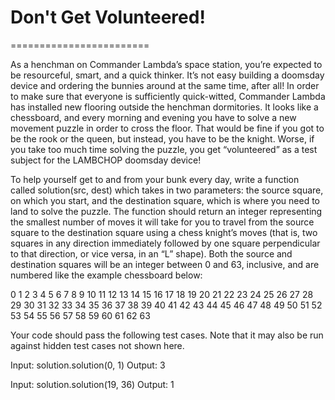 # Don't Get Volunteered!
========================

As a henchman on Commander Lambda’s space station, you’re expected to be resourceful, smart, and a quick thinker.
It’s not easy building a doomsday device and ordering the bunnies around at the same time, after all! In order to make sure that everyone is sufficiently quick-witted, Commander Lambda has installed new flooring outside the henchman dormitories.
It looks like a chessboard, and every morning and evening you have to solve a new movement puzzle in order to cross the floor.
That would be fine if you got to be the rook or the queen, but instead, you have to be the knight.
Worse, if you take too much time solving the puzzle, you get “volunteered” as a test subject for the LAMBCHOP doomsday device!

To help yourself get to and from your bunk every day, write a function called solution(src, dest) which takes in two parameters: the source square, on which you start, and the destination square, which is where you need to land to solve the puzzle.
The function should return an integer representing the smallest number of moves it will take for you to travel from the source square to the destination square using a chess knight’s moves (that is, two squares in any direction immediately followed by one square perpendicular to that direction, or vice versa, in an “L” shape).
Both the source and destination squares will be an integer between 0 and 63, inclusive, and are numbered like the example chessboard below:

0	1	2	3	4	5	6	7
8	9	10	11	12	13	14	15
16	17	18	19	20	21	22	23
24	25	26	27	28	29	30	31
32	33	34	35	36	37	38	39
40	41	42	43	44	45	46	47
48	49	50	51	52	53	54	55
56	57	58	59	60	61	62	63

Your code should pass the following test cases. Note that it may also be run against hidden test cases not shown here.

Input:
solution.solution(0, 1)
Output:
3

Input:
solution.solution(19, 36)
Output:
1